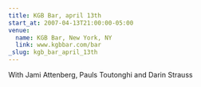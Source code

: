 ```yaml
---
title: KGB Bar, april 13th
start_at: 2007-04-13T21:00:00-05:00
venue:
  name: KGB Bar, New York, NY
  link: www.kgbbar.com/bar
_slug: kgb_bar_april_13th
---
```


With Jami Attenberg, Pauls Toutonghi and Darin Strauss
